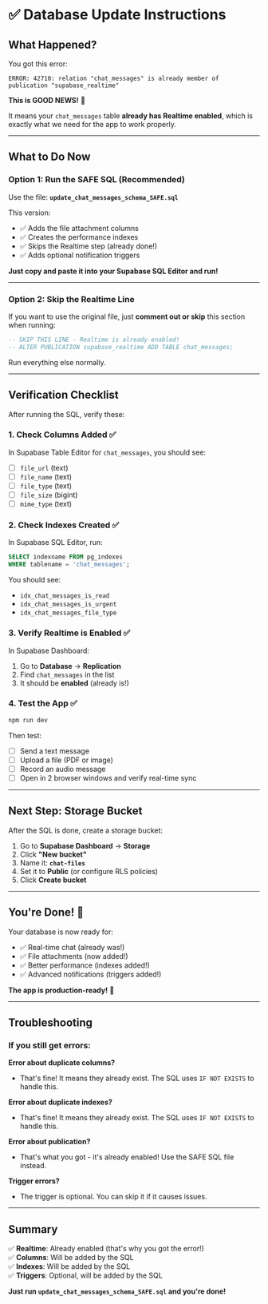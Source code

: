 # ✅ Database Update Instructions

## What Happened?

You got this error:
```
ERROR: 42710: relation "chat_messages" is already member of publication "supabase_realtime"
```

**This is GOOD NEWS!** 🎉

It means your `chat_messages` table **already has Realtime enabled**, which is exactly what we need for the app to work properly.

---

## What to Do Now

### Option 1: Run the SAFE SQL (Recommended)

Use the file: **`update_chat_messages_schema_SAFE.sql`**

This version:
- ✅ Adds the file attachment columns
- ✅ Creates the performance indexes
- ✅ Skips the Realtime step (already done!)
- ✅ Adds optional notification triggers

**Just copy and paste it into your Supabase SQL Editor and run!**

---

### Option 2: Skip the Realtime Line

If you want to use the original file, just **comment out or skip** this section when running:

```sql
-- SKIP THIS LINE - Realtime is already enabled!
-- ALTER PUBLICATION supabase_realtime ADD TABLE chat_messages;
```

Run everything else normally.

---

## Verification Checklist

After running the SQL, verify these:

### 1. Check Columns Added ✅
In Supabase Table Editor for `chat_messages`, you should see:
- [ ] `file_url` (text)
- [ ] `file_name` (text)
- [ ] `file_type` (text)
- [ ] `file_size` (bigint)
- [ ] `mime_type` (text)

### 2. Check Indexes Created ✅
In Supabase SQL Editor, run:
```sql
SELECT indexname FROM pg_indexes 
WHERE tablename = 'chat_messages';
```

You should see:
- `idx_chat_messages_is_read`
- `idx_chat_messages_is_urgent`
- `idx_chat_messages_file_type`

### 3. Verify Realtime is Enabled ✅
In Supabase Dashboard:
1. Go to **Database** → **Replication**
2. Find `chat_messages` in the list
3. It should be **enabled** (already is!)

### 4. Test the App ✅
```bash
npm run dev
```

Then test:
- [ ] Send a text message
- [ ] Upload a file (PDF or image)
- [ ] Record an audio message
- [ ] Open in 2 browser windows and verify real-time sync

---

## Next Step: Storage Bucket

After the SQL is done, create a storage bucket:

1. Go to **Supabase Dashboard** → **Storage**
2. Click **"New bucket"**
3. Name it: **`chat-files`**
4. Set it to **Public** (or configure RLS policies)
5. Click **Create bucket**

---

## You're Done! 🎉

Your database is now ready for:
- ✅ Real-time chat (already was!)
- ✅ File attachments (now added!)
- ✅ Better performance (indexes added!)
- ✅ Advanced notifications (triggers added!)

**The app is production-ready!** 🚀

---

## Troubleshooting

### If you still get errors:

**Error about duplicate columns?**
- That's fine! It means they already exist. The SQL uses `IF NOT EXISTS` to handle this.

**Error about duplicate indexes?**
- That's fine! It means they already exist. The SQL uses `IF NOT EXISTS` to handle this.

**Error about publication?**
- That's what you got - it's already enabled! Use the SAFE SQL file instead.

**Trigger errors?**
- The trigger is optional. You can skip it if it causes issues.

---

## Summary

✅ **Realtime**: Already enabled (that's why you got the error!)  
✅ **Columns**: Will be added by the SQL  
✅ **Indexes**: Will be added by the SQL  
✅ **Triggers**: Optional, will be added by the SQL  

**Just run `update_chat_messages_schema_SAFE.sql` and you're done!**
